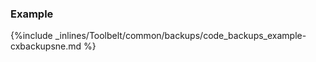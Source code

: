<!-- post: -->


### Example

{%include _inlines/Toolbelt/common/backups/code_backups_example-cxbackupsne.md %}



